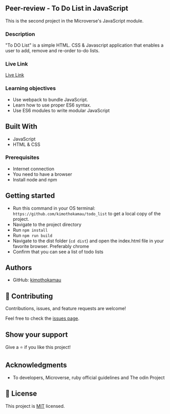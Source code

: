 ## Peer-review - To Do List in JavaScript

This is the second project in the Microverse's JavaScript module.


### Description
"To DO List" is a simple HTML. CSS & Javascript application that enables a user to add, remove and re-order to-do lists.

### Live Link

[Live Link](https://kimothokamau.github.io/todo_list/)


### Learning objectives
- Use webpack to bundle JavaScript.
- Learn how to use proper ES6 syntax.
- Use ES6 modules to write modular JavaScript


## Built With

- JavaScript
- HTML & CSS

### Prerequisites

* Internet connection
* You need to have a browser
* Install node and npm

## Getting started

- Run this command in your OS terminal: `https://github.com/kimothokamau/todo_list` to get a local copy of the project.
- Navigate to the project directory
- Run `npm install`
- Run `npm run build`
- Navigate to the dist folder (`cd dist`) and open the index.html file in your favorite browser. Preferably chrome
- Confirm that you can see a list of todo lists


## Authors

- GitHub: [kimothokamau](https://github.com/kimothokamau)


## 🤝 Contributing

Contributions, issues, and feature requests are welcome!

Feel free to check the [issues page](https://github.com/disc3110/Miro-reddit/issues).

## Show your support

Give a ⭐️ if you like this project!

## Acknowledgments

- To developers, Microverse, ruby official guidelines and The odin Project

## 📝 License

This project is [MIT](MIT.md) licensed.